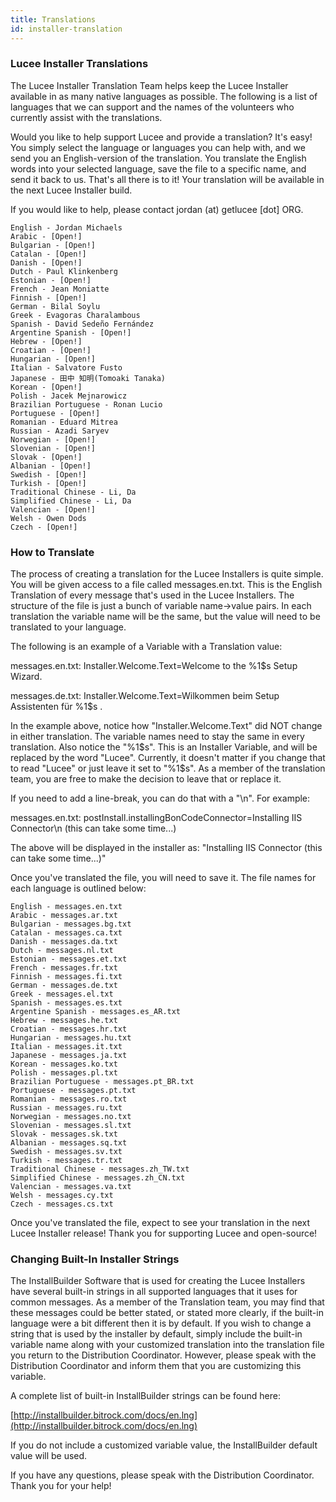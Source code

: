 ```yaml
---
title: Translations
id: installer-translation
---
```


### Lucee Installer Translations ###

The Lucee Installer Translation Team helps keep the Lucee Installer available in as many native languages as possible. The following is a list of languages that we can support and the names of the volunteers who currently assist with the translations.

Would you like to help support Lucee and provide a translation? It's easy! You simply select the language or languages you can help with, and we send you an English-version of the translation. You translate the English words into your selected language, save the file to a specific name, and send it back to us. That's all there is to it! Your translation will be available in the next Lucee Installer build.

If you would like to help, please contact jordan (at) getlucee [dot] ORG.

	English - Jordan Michaels
	Arabic - [Open!]
	Bulgarian - [Open!]
	Catalan - [Open!]
	Danish - [Open!]
	Dutch - Paul Klinkenberg
	Estonian - [Open!]
	French - Jean Moniatte
	Finnish - [Open!]
	German - Bilal Soylu
	Greek - Evagoras Charalambous
	Spanish - David Sedeño Fernández
	Argentine Spanish - [Open!]
	Hebrew - [Open!]
	Croatian - [Open!]
	Hungarian - [Open!]
	Italian - Salvatore Fusto
	Japanese - 田中 知明(Tomoaki Tanaka)
	Korean - [Open!]
	Polish - Jacek Mejnarowicz
	Brazilian Portuguese - Ronan Lucio
	Portuguese - [Open!]
	Romanian - Eduard Mitrea
	Russian - Azadi Saryev
	Norwegian - [Open!]
	Slovenian - [Open!]
	Slovak - [Open!]
	Albanian - [Open!]
	Swedish - [Open!]
	Turkish - [Open!]
	Traditional Chinese - Li, Da
	Simplified Chinese - Li, Da
	Valencian - [Open!]
	Welsh - Owen Dods
	Czech - [Open!]

### How to Translate ###

The process of creating a translation for the Lucee Installers is quite simple. You will be given access to a file called messages.en.txt. This is the English Translation of every message that's used in the Lucee Installers. The structure of the file is just a bunch of variable name->value pairs. In each translation the variable name will be the same, but the value will need to be translated to your language.

The following is an example of a Variable with a Translation value:

messages.en.txt:
Installer.Welcome.Text=Welcome to the %1$s Setup Wizard.

messages.de.txt:
Installer.Welcome.Text=Wilkommen beim Setup Assistenten für %1$s .

In the example above, notice how "Installer.Welcome.Text" did NOT change in either translation. The variable names need to stay the same in every translation. Also notice the "%1$s". This is an Installer Variable, and will be replaced by the word "Lucee". Currently, it doesn't matter if you change that to read "Lucee" or just leave it set to "%1$s". As a member of the translation team, you are free to make the decision to leave that or replace it.

If you need to add a line-break, you can do that with a "\n". For example:

messages.en.txt:
postInstall.installingBonCodeConnector=Installing IIS Connector\n (this can take some time...)

The above will be displayed in the installer as:
"Installing IIS Connector
(this can take some time...)"

Once you've translated the file, you will need to save it. The file names for each language is outlined below:

	English - messages.en.txt
	Arabic - messages.ar.txt
	Bulgarian - messages.bg.txt
	Catalan - messages.ca.txt
	Danish - messages.da.txt
	Dutch - messages.nl.txt
	Estonian - messages.et.txt
	French - messages.fr.txt
	Finnish - messages.fi.txt
	German - messages.de.txt
	Greek - messages.el.txt
	Spanish - messages.es.txt
	Argentine Spanish - messages.es_AR.txt
	Hebrew - messages.he.txt
	Croatian - messages.hr.txt
	Hungarian - messages.hu.txt
	Italian - messages.it.txt
	Japanese - messages.ja.txt
	Korean - messages.ko.txt
	Polish - messages.pl.txt
	Brazilian Portuguese - messages.pt_BR.txt
	Portuguese - messages.pt.txt
	Romanian - messages.ro.txt
	Russian - messages.ru.txt
	Norwegian - messages.no.txt
	Slovenian - messages.sl.txt
	Slovak - messages.sk.txt
	Albanian - messages.sq.txt
	Swedish - messages.sv.txt
	Turkish - messages.tr.txt
	Traditional Chinese - messages.zh_TW.txt
	Simplified Chinese - messages.zh_CN.txt
	Valencian - messages.va.txt
	Welsh - messages.cy.txt
	Czech - messages.cs.txt

Once you've translated the file, expect to see your translation in the next Lucee Installer release! Thank you for supporting Lucee and open-source!

### Changing Built-In Installer Strings ###

The InstallBuilder Software that is used for creating the Lucee Installers have several built-in strings in all supported languages that it uses for common messages. As a member of the Translation team, you may find that these messages could be better stated, or stated more clearly, if the built-in language were a bit different then it is by default. If you wish to change a string that is used by the installer by default, simply include the built-in variable name along with your customized translation into the translation file you return to the Distribution Coordinator. However, please speak with the Distribution Coordinator and inform them that you are customizing this variable.

A complete list of built-in InstallBuilder strings can be found here:

[http://installbuilder.bitrock.com/docs/en.lng](http://installbuilder.bitrock.com/docs/en.lng)

If you do not include a customized variable value, the InstallBuilder default value will be used.

If you have any questions, please speak with the Distribution Coordinator. Thank you for your help!